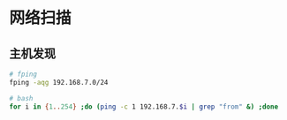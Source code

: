 # 网络扫描

## 主机发现

```bash
# fping
fping -aqg 192.168.7.0/24

# bash
for i in {1..254} ;do (ping -c 1 192.168.7.$i | grep "from" &) ;done
```
